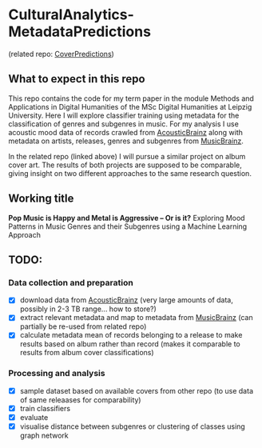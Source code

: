 # CulturalAnalytics-MetadataPredictions
(related repo: [CoverPredictions](https://github.com/nicobenz/CulturalAnalytics-CoverPredictions))
## What to expect in this repo
This repo contains the code for my term paper in the module Methods and Applications in Digital Humanities of the MSc Digital Humanities at Leipzig University. 
Here I will explore classifier training using metadata for the classification of genres and subgenres in music. 
For my analysis I use acoustic mood data of records crawled from [AcousticBrainz](https://acousticbrainz.org) along with metadata on artists, releases, genres and subgenres from [MusicBrainz](https://musicbrainz.org). 

In the related repo (linked above) I will pursue a similar project on album cover art. 
The results of both projects are supposed to be comparable, giving insight on two different approaches to the same research question.

## Working title
**Pop Music is Happy and Metal is Aggressive – Or is it?** Exploring Mood Patterns in Music Genres and their Subgenres using a Machine Learning Approach



## TODO:
### Data collection and preparation
- [x] download data from [AcousticBrainz](https://acousticbrainz.org) (very large amounts of data, possibly in 2-3 TB range... how to store?)
- [x] extract relevant metadata and map to metadata from [MusicBrainz](https://musicbrainz.org) (can partially be re-used from related repo)
- [x] calculate metadata mean of records belonging to a release to make results based on album rather than record (makes it comparable to results from album cover classifications)
### Processing and analysis
- [x] sample dataset based on available covers from other repo (to use data of same releaases for comparability)
- [x] train classifiers
- [x] evaluate
- [x] visualise distance between subgenres or clustering of classes using graph network

